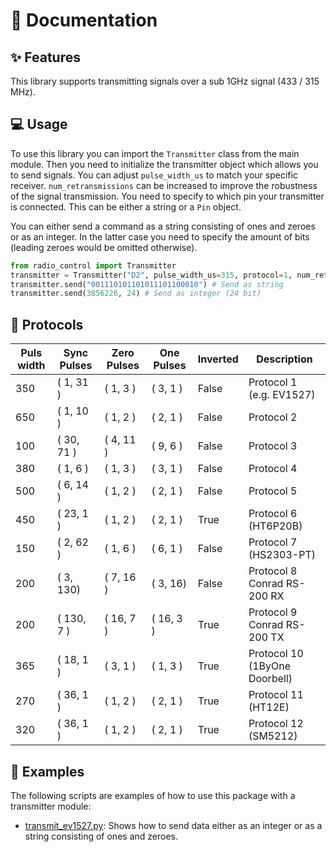 # 📖 Documentation

## ✨ Features

This library supports transmitting signals over a sub 1GHz signal (433 / 315 MHz).

## 💻 Usage

To use this library you can import the `Transmitter` class from the main module.
Then you need to initialize the transmitter object which allows you to send signals.
You can adjust `pulse_width_us` to match your specific receiver. `num_retransmissions` can be increased to improve the robustness of the signal transmission. You need to specify to which pin your transmitter is connected. This can be either a string or a `Pin` object.

You can either send a command as a string consisting of ones and zeroes or as an integer. In the latter case you need to specify the amount of bits (leading zeroes would be omitted otherwise).

```py
from radio_control import Transmitter
transmitter = Transmitter("D2", pulse_width_us=315, protocol=1, num_retransmissions=5)
transmitter.send("001110101101011101100010") # Send as string
transmitter.send(3856226, 24) # Send as integer (24 bit)
```

## 📡 Protocols

| Puls width | Sync Pulses | Zero Pulses | One Pulses | Inverted | Description                  |
|------------|-------------|-------------|------------|----------|----------------------------- |
| 350        | (  1, 31 )  | (  1,  3 )  | (  3,  1 ) | False    | Protocol 1 (e.g. EV1527)     |
| 650        | (  1, 10 )  | (  1,  2 )  | (  2,  1 ) | False    | Protocol 2                   |
| 100        | ( 30, 71 )  | (  4, 11 )  | (  9,  6 ) | False    | Protocol 3                   |
| 380        | (  1,  6 )  | (  1,  3 )  | (  3,  1 ) | False    | Protocol 4                   |
| 500        | (  6, 14 )  | (  1,  2 )  | (  2,  1 ) | False    | Protocol 5                   |
| 450        | ( 23,  1 )  | (  1,  2 )  | (  2,  1 ) | True     | Protocol 6 (HT6P20B)         |
| 150        | (  2, 62 )  | (  1,  6 )  | (  6,  1 ) | False    | Protocol 7 (HS2303-PT)       |
| 200        | (  3, 130)  | (  7, 16 )  | (  3,  16) | False    | Protocol 8 Conrad RS-200 RX  |
| 200        | ( 130, 7 )  | (  16, 7 )  | ( 16,  3 ) | True     | Protocol 9 Conrad RS-200 TX  |
| 365        | ( 18,  1 )  | (  3,  1 )  | (  1,  3 ) | True     | Protocol 10 (1ByOne Doorbell)|
| 270        | ( 36,  1 )  | (  1,  2 )  | (  2,  1 ) | True     | Protocol 11 (HT12E)          |
| 320        | ( 36,  1 )  | (  1,  2 )  | (  2,  1 ) | True     | Protocol 12 (SM5212)         |

## 👀 Examples

The following scripts are examples of how to use this package with a transmitter module:

- [transmit_ev1527.py](../examples/transmit_ev1527.py): Shows how to send data either as an integer or as a string consisting of ones and zeroes.
